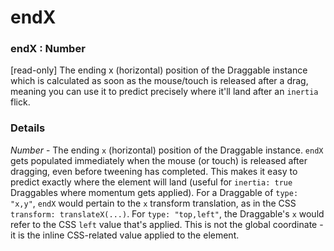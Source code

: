 # endX

### endX : Number

\[read-only] The ending x (horizontal) position of the Draggable instance which is calculated as soon as the mouse/touch is released after a drag, meaning you can use it to predict precisely where it'll land after an `inertia` flick.

### Details[​](#details "Direct link to Details")

*Number* - The ending `x` (horizontal) position of the Draggable instance. `endX` gets populated immediately when the mouse (or touch) is released after dragging, even before tweening has completed. This makes it easy to predict exactly where the element will land (useful for `inertia: true` Draggables where momentum gets applied). For a Draggable of `type: "x,y"`, `endX` would pertain to the `x` transform translation, as in the CSS `transform: translateX(...)`. For `type: "top,left"`, the Draggable's `x` would refer to the CSS `left` value that's applied. This is not the global coordinate - it is the inline CSS-related value applied to the element.
